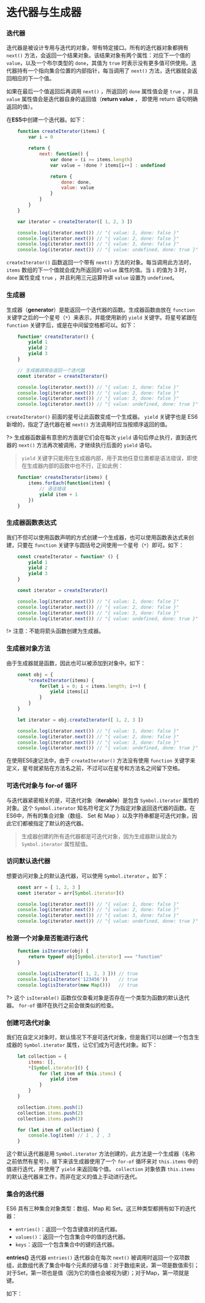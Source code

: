 # 迭代器与生成器

### 迭代器
迭代器是被设计专用与迭代的对象，带有特定接口。所有的迭代器对象都拥有 `next()` 方法，会返回一个结果对象。该结果对象有两个属性：对应下一个值的 `value`，以及一个布尔类型的 `done`，其值为 `true` 时表示没有更多值可供使用。迭代器持有一个指向集合位置的内部指针，每当调用了 `next()` 方法，迭代器就会返回相应的下一个值。

如果在最后一个值返回后再调用 `next()` ，所返回的 `done` 属性值会是 `true` ，并且 `value` 属性值会是迭代器自身的返回值（**return value** ， 即使用 return 语句明确返回的值）。

在**ES5**中创建一个迭代器。如下：
```js
    function createIterator(items) {
        var i = 0

        return {
            next: function() {
                var done = (i >= items.length)
                var value = !done ? items[i++] : undefined

                return {
                    done: done,
                    value: value
                }
            }
        }
    }

    var iterator = createIterator([ 1, 2, 3 ])

    console.log(iterator.next()) // "{ value: 1, done: false }"
    console.log(iterator.next()) // "{ value: 2, done: false }"
    console.log(iterator.next()) // "{ value: 3, done: false }"
    console.log(iterator.next()) // "{ value: undefined, done: true }"
```

`createIterator()` 函数返回一个带有 `next()` 方法的对象。每当调用此方法时， `items` 数组的下一个值就会成为所返回的 `value` 属性的值。当 `i` 的值为 3 时， `done` 属性变成 `true` ，并且利用三元运算符讲 `value` 设置为 `undefined`。

### 生成器
生成器（**generator**）是能返回一个迭代器的函数。生成器函数由放在 `function` 关键字之后的一个星号（`*`）来表示，并能使用新的 `yield` 关键字。将星号紧跟在 `function` 关键字后，或是在中间留空格都可以。如下：
```js
    function* createIterator() {
        yield 1
        yield 2
        yield 3
    }

    // 生成器调用会返回一个迭代器
    const iterator = createIterator()

    console.log(iterator.next()) // "{ value: 1, done: false }"
    console.log(iterator.next()) // "{ value: 2, done: false }"
    console.log(iterator.next()) // "{ value: 3, done: false }"
    console.log(iterator.next()) // "{ value: undefined, done: true }"
```

`createIterator()` 前面的星号让此函数变成一个生成器。 `yield` 关键字也是 ES6 新增的，指定了迭代器在被 `next()` 方法调用时应当按顺序返回的值。

?> 生成器函数最有意思的方面是它们会在每次 `yield` 语句后停止执行，直到迭代器的 `next()` 方法再次被调用，才继续执行后面的 `yield` 语句。

> `yield` 关键字只能用在生成器内部，用于其他任意位置都是语法错误，即使在生成器内部的函数中也不行，正如此例：
```js
    function* createIterator(items) {
        items.forEach(function(item) {
            // 语法错误
            yield item + 1
        })
    }
```

### 生成器函数表达式
我们不但可以使用函数声明的方式创建一个生成器，也可以使用函数表达式来创建，只要在 `function` 关键字与圆括号之间使用一个星号（`*`）即可。如下：
```js
    const createIterator = function* () {
        yield 1
        yield 2
        yield 3
    }

    const iterator = createIterator()

    console.log(iterator.next()) // "{ value: 1, done: false }"
    console.log(iterator.next()) // "{ value: 2, done: false }"
    console.log(iterator.next()) // "{ value: 3, done: false }"
    console.log(iterator.next()) // "{ value: undefined, done: true }"
```

!> 注意：不能将箭头函数创建为生成器。

### 生成器对象方法
由于生成器就是函数，因此也可以被添加到对象中。如下：
```js
    const obj = {
        *createIterator(items) {
            for(let i = 0; i < items.length; i++) {
                yield items[i]
            }
        }
    }

    let iterator = obj.createIterator([ 1, 2, 3 ])

    console.log(iterator.next()) // "{ value: 1, done: false }"
    console.log(iterator.next()) // "{ value: 2, done: false }"
    console.log(iterator.next()) // "{ value: 3, done: false }"
    console.log(iterator.next()) // "{ value: undefined, done: true }"
```

在使用ES6速记法中，由于 `createIterator()` 方法没有使用 `function` 关键字来定义，星号就紧贴在方法名之前，不过可以在星号和方法名之间留下空格。

### 可迭代对象与 for-of 循环
与迭代器紧密相关的是，可迭代对象（**iterable**）是包含 `Symbol.iterator` 属性的对象。这个 `Symbol.iterator` 知名符号定义了为指定对象返回迭代器的函数。在ES6中，所有的集合对象（数组、 Set 和 Map ）以及字符串都是可迭代对象，因此它们都被指定了默认的迭代器。

> 生成器创建的所有迭代器都是可迭代对象，因为生成器默认就会为 `Symbol.iterator` 属性赋值。

### 访问默认迭代器
想要访问对象上的默认迭代器，可以使用 `Symbol.iterator` 。如下：
```js
    const arr = [ 1, 2, 3 ]
    const iterator = arr[Symbol.iterator]()

    console.log(iterator.next()) // "{ value: 1, done: false }"
    console.log(iterator.next()) // "{ value: 2, done: false }"
    console.log(iterator.next()) // "{ value: 3, done: false }"
    console.log(iterator.next()) // "{ value: undefined, done: true }"
```

### 检测一个对象是否能进行迭代
```js
    function isIterator(obj) {
        return typeof obj[Symbol.iterator] === "function"
    }

    console.log(isIterator([ 1, 2, 3 ])) // true
    console.log(isIterator('123456'))    // true
    console.log(isIterator(new Map()))   // true
```

?> 这个 `isIterable()` 函数仅仅查看对象是否存在一个类型为函数的默认迭代器。 `for-of` 循环在执行之前会做类似的检查。

### 创建可迭代对象
我们在自定义对象时，默认情况下不是可迭代对象，但是我们可以创建一个包含生成器的 `Symbol.iterator` 属性，让它们成为可迭代对象。如下：
```js
    let collection = {
        items: [],
        *[Symbol.iterator]() {
            for (let item of this.items) {
                yield item
            }
        }
    }

    collection.items.push(1)
    collection.items.push(2)
    collection.items.push(3)

    for (let item of collection) {
        console.log(item) // 1 , 2 , 3
    }
```

这个默认迭代器是用 `Symbol.iterator` 方法创建的，此方法是一个生成器（名称之前依然有星号）。接下来该生成器使用了一个 `for-of` 循环来对 `this.items` 中的值进行迭代，并使用了 `yield` 来返回每个值。 `collection` 对象依靠 `this.items` 的默认迭代器来工作，而非在定义的值上手动进行迭代。

### 集合的迭代器
ES6 具有三种集合对象类型：数组、Map 和 Set。这三种类型都拥有如下的迭代器：
+ `entries()`：返回一个包含键值对的迭代器。
+ `values()`：返回一个包含集合中的值的迭代器。
+ `keys`：返回一个包含集合中的键的迭代器。

**entries()** 迭代器
`entries()` 迭代器会在每次 `next()` 被调用时返回一个双项数组，此数组代表了集合中每个元素的键与值：对于数组来说，第一项是数值索引；对于Set，第一项也是值（因为它的值也会被视为键）；对于Map，第一项就是键。

如下：
```js
```